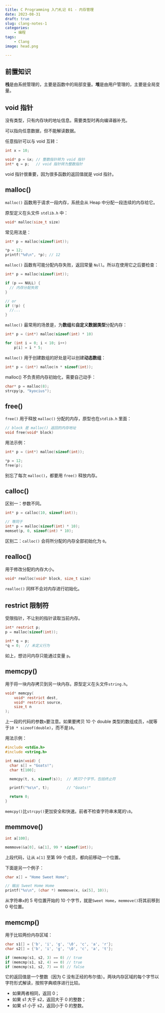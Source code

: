 ```yaml
---
title: C Programming 入门札记 01 - 内存管理
date: 2023-08-31
draft: true
slug: clang-notes-1
categories:
    - 编程
tags:
    - Clang 
image: head.png

---
```


## 前置知识

**栈**是由系统管理的，主要是函数中的局部变量。**堆**是由用户管理的，主要是全局变量。

## void 指针

没有类型，只有内存块的地址信息。需要类型时再向编译器补充。

可以指向任意数据，但不能解读数据。

任意指针可以与 void 互转：

```c
int x = 10;

void* p = &x; // 整数指针转为 void 指针
int* q = p;   // void 指针转为整数指针
```

void 指针很重要，因为很多函数的返回值就是 void 指针。

## malloc()

`malloc()` 函数用于请求一段内存，系统会从 Heap 中分配一段连续的内存给它。

原型定义在头文件 `stdlib.h` 中：

```c
void* malloc(size_t size)
```

常见用法是：

```c
int* p = malloc(sizeof(int));

*p = 12;
printf("%d\n", *p); // 12
```

`malloc()` 函数有可能分配内存失败，返回常量 `Null`。所以在使用它之后要检查：

```c
int* p = malloc(sizeof(int));

if (p == NULL) {
  // 内存分配失败
}

// or
if (!p) {
  //...
}
```

`malloc()` 最常用的场景是，为**数组**和**自定义数据类型**分配内存：

```c
int* p = (int*) malloc(sizeof(int) * 10)

for (int i = 0; i < 10; i++)
    p[i] = i * 5;
```
`malloc()` 用于创建数组的好处是可以创建**动态数组**：

```c
int* p = (int*) malloc(n * sizeof(int));
```

malloc() 不负责把内存初始化，需要自己动手：

```c
char* p = malloc(8);
strcpy(p, "kyocius");
```

## free()

`free()` 用于释放 `malloc()` 分配的内存，原型也在`stdlib.h` 里面：

```c
// block 是 malloc() 返回的内存地址
void free(void* block) 
```

用法示例：

```c
int* p = (int*) malloc(sizeof(int));

*p = 12;
free(p);
```

别忘了每次 `malloc()`，都要用 `free()` 释放内存。

## calloc()

区别一：参数不同。
```c
int* p = calloc(10, sizeof(int));

// 等同于
int* p = malloc(sizeof(int) * 10);
memset(p, 0, sizeof(int) * 10);
```

区别二：`calloc()` 会将所分配的内存全部初始化为 `0`。

## realloc()

用于修改分配的内存大小。

```c
void* realloc(void* block, size_t size)
```

`realloc()` 同样不会对内存进行初始化。

## restrict 限制符

受限指针，不让别的指针读取当前内存。

```c
int* restrict p;
p = malloc(sizeof(int));

int* q = p;
*q = 0;  // 未定义行为
```

如上，想访问内存只能通过变量 `p`。

## memcpy()

用于将一块内存拷贝到另一块内存。原型定义在头文件`string.h`。

```c
void* memcpy(
    void* restrict dest, 
    void* restrict source, 
    size_t n
);
```
上一段的代码的参数`n`要注意。如果要拷贝 10 个 double 类型的数组成员，`n`就等于`10 * sizeof(double)`，而不是`10`。

用法示例：

```c
#include <stdio.h>
#include <string.h>

int main(void) {
  char s[] = "Goats!";
  char t[100];

  memcpy(t, s, sizeof(s));  // 拷贝7个字节，包括终止符

  printf("%s\n", t);        // "Goats!"

  return 0;
}
```
`memcpy()`比`strcpy()`更加安全和快速。前者不检查字符串末尾的`\0`。

## memmove()

```c
int a[100];

memmove(&a[0], &a[1], 99 * sizeof(int));
```

上段代码，让从 `a[1]` 至第 99 个成员，都向前移动一个位置。

下面是另一个例子：

```c
char x[] = "Home Sweet Home";

// 输出 Sweet Home Home
printf("%s\n", (char *) memmove(x, &x[5], 10));
```

从字符串`x`的 5 号位置开始的 10 个字节，就是`Sweet Home`，`memmove()`将其前移到 0 号位置。

## memcmp()

用于比较两份内存区域：

```c
char s1[] = {'b', 'i', 'g', '\0', 'c', 'a', 'r'};
char s2[] = {'b', 'i', 'g', '\0', 'c', 'a', 't'};

if (memcmp(s1, s2, 3) == 0) // true
if (memcmp(s1, s2, 4) == 0) // true
if (memcmp(s1, s2, 7) == 0) // false
```

它的返回值是一个整数（因为 C 没有正经的布尔值）。两块内存区域的每个字节以字符形式解读，按照字典顺序进行比较。

- 如果两者相同，返回 0；
- 如果 s1 大于 s2，返回大于 0 的整数；
- 如果 s1 小于 s2，返回小于 0 的整数。 